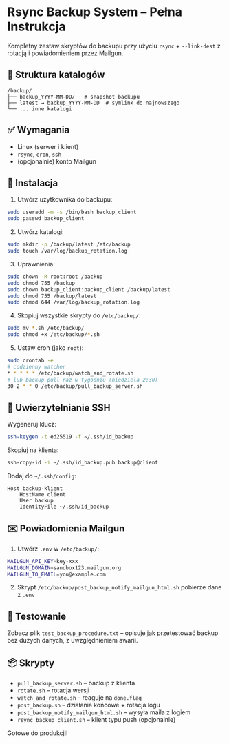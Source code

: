 # Rsync Backup System – Pełna Instrukcja

Kompletny zestaw skryptów do backupu przy użyciu `rsync` + `--link-dest` z rotacją i powiadomieniem przez Mailgun.

## 📁 Struktura katalogów

```
/backup/
├── backup_YYYY-MM-DD/   # snapshot backupu
├── latest → backup_YYYY-MM-DD  # symlink do najnowszego
└── ... inne katalogi
```

## ✅ Wymagania

- Linux (serwer i klient)
- `rsync`, `cron`, `ssh`
- (opcjonalnie) konto Mailgun

## 🔧 Instalacja

1. Utwórz użytkownika do backupu:
```bash
sudo useradd -m -s /bin/bash backup_client
sudo passwd backup_client
```

2. Utwórz katalogi:
```bash
sudo mkdir -p /backup/latest /etc/backup
sudo touch /var/log/backup_rotation.log
```

3. Uprawnienia:
```bash
sudo chown -R root:root /backup
sudo chmod 755 /backup
sudo chown backup_client:backup_client /backup/latest
sudo chmod 755 /backup/latest
sudo chmod 644 /var/log/backup_rotation.log
```

4. Skopiuj wszystkie skrypty do `/etc/backup/`:
```bash
sudo mv *.sh /etc/backup/
sudo chmod +x /etc/backup/*.sh
```

5. Ustaw cron (jako `root`):
```bash
sudo crontab -e
# codzienny watcher
* * * * * /etc/backup/watch_and_rotate.sh
# lub backup pull raz w tygodniu (niedziela 2:30)
30 2 * * 0 /etc/backup/pull_backup_server.sh
```

## 🔐 Uwierzytelnianie SSH

Wygeneruj klucz:
```bash
ssh-keygen -t ed25519 -f ~/.ssh/id_backup
```

Skopiuj na klienta:
```bash
ssh-copy-id -i ~/.ssh/id_backup.pub backup@client
```

Dodaj do `~/.ssh/config`:
```text
Host backup-klient
    HostName client
    User backup
    IdentityFile ~/.ssh/id_backup
```

## ✉️ Powiadomienia Mailgun

1. Utwórz `.env` w `/etc/backup/`:
```bash
MAILGUN_API_KEY=key-xxx
MAILGUN_DOMAIN=sandbox123.mailgun.org
MAILGUN_TO_EMAIL=you@example.com
```

2. Skrypt `/etc/backup/post_backup_notify_mailgun_html.sh` pobierze dane z `.env`

## 🧪 Testowanie

Zobacz plik `test_backup_procedure.txt` – opisuje jak przetestować backup bez dużych danych, z uwzględnieniem awarii.

## 📦 Skrypty

- `pull_backup_server.sh` – backup z klienta
- `rotate.sh` – rotacja wersji
- `watch_and_rotate.sh` – reaguje na `done.flag`
- `post_backup.sh` – działania końcowe + rotacja logu
- `post_backup_notify_mailgun_html.sh` – wysyła maila z logiem
- `rsync_backup_client.sh` – klient typu push (opcjonalnie)

Gotowe do produkcji!
